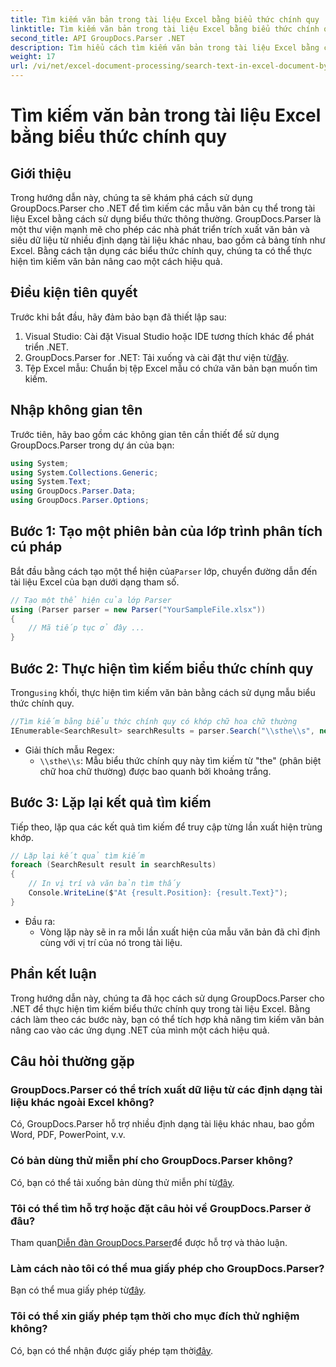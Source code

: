 ```yaml
---
title: Tìm kiếm văn bản trong tài liệu Excel bằng biểu thức chính quy
linktitle: Tìm kiếm văn bản trong tài liệu Excel bằng biểu thức chính quy
second_title: API GroupDocs.Parser .NET
description: Tìm hiểu cách tìm kiếm văn bản trong tài liệu Excel bằng cách sử dụng biểu thức chính quy với GroupDocs.Parser cho .NET. Thực hiện tìm kiếm văn bản nâng cao một cách hiệu quả.
weight: 17
url: /vi/net/excel-document-processing/search-text-in-excel-document-by-regular-expression/
---
```


# Tìm kiếm văn bản trong tài liệu Excel bằng biểu thức chính quy

## Giới thiệu
Trong hướng dẫn này, chúng ta sẽ khám phá cách sử dụng GroupDocs.Parser cho .NET để tìm kiếm các mẫu văn bản cụ thể trong tài liệu Excel bằng cách sử dụng biểu thức thông thường. GroupDocs.Parser là một thư viện mạnh mẽ cho phép các nhà phát triển trích xuất văn bản và siêu dữ liệu từ nhiều định dạng tài liệu khác nhau, bao gồm cả bảng tính như Excel. Bằng cách tận dụng các biểu thức chính quy, chúng ta có thể thực hiện tìm kiếm văn bản nâng cao một cách hiệu quả.
## Điều kiện tiên quyết
Trước khi bắt đầu, hãy đảm bảo bạn đã thiết lập sau:
1. Visual Studio: Cài đặt Visual Studio hoặc IDE tương thích khác để phát triển .NET.
2.  GroupDocs.Parser for .NET: Tải xuống và cài đặt thư viện từ[đây](https://releases.groupdocs.com/parser/net/).
3. Tệp Excel mẫu: Chuẩn bị tệp Excel mẫu có chứa văn bản bạn muốn tìm kiếm.

## Nhập không gian tên
Trước tiên, hãy bao gồm các không gian tên cần thiết để sử dụng GroupDocs.Parser trong dự án của bạn:
```csharp
using System;
using System.Collections.Generic;
using System.Text;
using GroupDocs.Parser.Data;
using GroupDocs.Parser.Options;
```
## Bước 1: Tạo một phiên bản của lớp trình phân tích cú pháp
 Bắt đầu bằng cách tạo một thể hiện của`Parser` lớp, chuyển đường dẫn đến tài liệu Excel của bạn dưới dạng tham số.
```csharp
// Tạo một thể hiện của lớp Parser
using (Parser parser = new Parser("YourSampleFile.xlsx"))
{
    // Mã tiếp tục ở đây ...
}
```
## Bước 2: Thực hiện tìm kiếm biểu thức chính quy
 Trong`using` khối, thực hiện tìm kiếm văn bản bằng cách sử dụng mẫu biểu thức chính quy.
```csharp
//Tìm kiếm bằng biểu thức chính quy có khớp chữ hoa chữ thường
IEnumerable<SearchResult> searchResults = parser.Search("\\sthe\\s", new SearchOptions(true, false, true));
```
- Giải thích mẫu Regex:
  - `\\sthe\\s`: Mẫu biểu thức chính quy này tìm kiếm từ "the" (phân biệt chữ hoa chữ thường) được bao quanh bởi khoảng trắng.
## Bước 3: Lặp lại kết quả tìm kiếm
Tiếp theo, lặp qua các kết quả tìm kiếm để truy cập từng lần xuất hiện trùng khớp.
```csharp
// Lặp lại kết quả tìm kiếm
foreach (SearchResult result in searchResults)
{
    // In vị trí và văn bản tìm thấy
    Console.WriteLine($"At {result.Position}: {result.Text}");
}
```
- Đầu ra:
  - Vòng lặp này sẽ in ra mỗi lần xuất hiện của mẫu văn bản đã chỉ định cùng với vị trí của nó trong tài liệu.

## Phần kết luận
Trong hướng dẫn này, chúng ta đã học cách sử dụng GroupDocs.Parser cho .NET để thực hiện tìm kiếm biểu thức chính quy trong tài liệu Excel. Bằng cách làm theo các bước này, bạn có thể tích hợp khả năng tìm kiếm văn bản nâng cao vào các ứng dụng .NET của mình một cách hiệu quả.

## Câu hỏi thường gặp
### GroupDocs.Parser có thể trích xuất dữ liệu từ các định dạng tài liệu khác ngoài Excel không?
Có, GroupDocs.Parser hỗ trợ nhiều định dạng tài liệu khác nhau, bao gồm Word, PDF, PowerPoint, v.v.
### Có bản dùng thử miễn phí cho GroupDocs.Parser không?
 Có, bạn có thể tải xuống bản dùng thử miễn phí từ[đây](https://releases.groupdocs.com/).
### Tôi có thể tìm hỗ trợ hoặc đặt câu hỏi về GroupDocs.Parser ở đâu?
 Tham quan[Diễn đàn GroupDocs.Parser](https://forum.groupdocs.com/c/parser/17)để được hỗ trợ và thảo luận.
### Làm cách nào tôi có thể mua giấy phép cho GroupDocs.Parser?
 Bạn có thể mua giấy phép từ[đây](https://purchase.groupdocs.com/buy).
### Tôi có thể xin giấy phép tạm thời cho mục đích thử nghiệm không?
 Có, bạn có thể nhận được giấy phép tạm thời[đây](https://purchase.groupdocs.com/temporary-license/).
